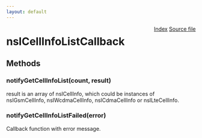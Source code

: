 ```yaml
---
layout: default
---
```

<div class='links' style='float:right'><a href="../index.html">Index</a>
<a href="http://dxr.mozilla.org/mozilla-central/source/dom/mobileconnection/interfaces/nsICellInfo.idl">Source file</a>
</div>

# nsICellInfoListCallback #

## Methods ##

### notifyGetCellInfoList(count, result) ###
  
result is an array of nsICellInfo, which could be instances of  
nsIGsmCellInfo, nsIWcdmaCellInfo, nsICdmaCellInfo or nsILteCellInfo.  
  

### notifyGetCellInfoListFailed(error) ###
  
Callback function with error message.  
  
